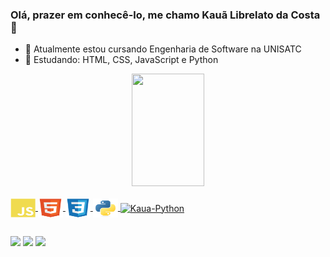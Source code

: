 ### Olá, prazer em conhecê-lo, me chamo Kauã Librelato da Costa👋

- 🔭 Atualmente estou cursando Engenharia de Software na UNISATC
- 🌱 Estudando: HTML, CSS, JavaScript e Python
<div align="center">
  <a href="https://github.com/KauaLibrelato">
  <img height="180em" width="48%" src="https://github-readme-stats.vercel.app/api/top-langs/?username=KauaLibrelato&layout=compact&langs_count=7&theme=dark"/>
</div>

<div style="display: flex, justify-content: center, align-items: center"><br>
  <img align="center" alt="Kaua-Js" height="30" width="40" src="https://raw.githubusercontent.com/devicons/devicon/master/icons/javascript/javascript-plain.svg">
  <img align="center" alt="Kaua-HTML" height="30" width="40" src="https://raw.githubusercontent.com/devicons/devicon/master/icons/html5/html5-original.svg">
  <img align="center" alt="Kaua-CSS" height="30" width="40" src="https://raw.githubusercontent.com/devicons/devicon/master/icons/css3/css3-original.svg">
  <img align="center" alt="Kaua-Python" height="30" width="40" src="https://raw.githubusercontent.com/devicons/devicon/master/icons/python/python-original.svg">
  <img align="center" alt="Kaua-Python" height="30" width="40" src="https://cdn.jsdelivr.net/gh/devicons/devicon/icons/c/c-original.svg">
</div>

##
  
  <div> 
  <a href="https://instagram.com/kaua_librelato" target="_blank"><img src="https://img.shields.io/badge/-Instagram-%23E4405F?style=for-the-badge&logo=instagram&logoColor=white" target="_blank"></a>
  <a href = "mailto:kaualibrelatodacosta@gmail.com"><img src="https://img.shields.io/badge/-Gmail-%23333?style=for-the-badge&logo=gmail&logoColor=white" target="_blank"></a>
  <a href="https://www.linkedin.com/in/kauã-librelato-da-costa-34a636226/" target="_blank"><img src="https://img.shields.io/badge/-LinkedIn-%230077B5?style=for-the-badge&logo=linkedin&logoColor=white" target="_blank"></a> 
</div>
